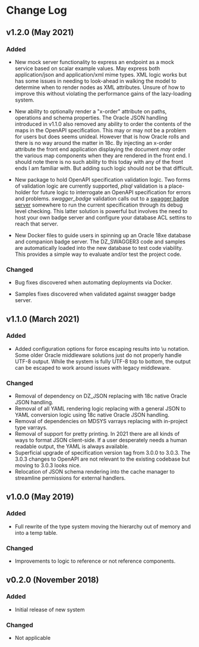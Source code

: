 # Change Log

## v1.2.0 (May 2021)

### Added
- New mock server functionality to express an endpoint as a mock service based on scalar example values.  May express both application/json and application/xml mime types.  XML logic works but has some issues in needing to look-ahead in walking the model to determine when to render nodes as XML attributes.  Unsure of how to improve this without violating the performance gains of the lazy-loading system.  

- New ability to optionally render a "x-order" attribute on paths, operations and schema properties.  The Oracle JSON handling introduced in v1.1.0 also removed any ability to order the contents of the maps in the OpenAPI specification.  This may or may not be a problem for users but does seems unideal.  However that is how Oracle rolls and there is no way around the matter in 18c.  By injecting an x-order attribute the front end application displaying the document _may_ order the various map components when they are rendered in the front end.  I should note there is no such ability to this today with any of the front ends I am familiar with.  But adding such logic should not be that difficult.

- New package to hold OpenAPI specification validation logic.  Two forms of validation logic are currently supported, *plsql* validation is a place-holder for future logic to interrogate an OpenAPI specification for errors and problems.  *swagger_badge* validation calls out to a [swagger badge server](https://github.com/swagger-api/validator-badge) somewhere to run the current specification through its debug level checking.  This latter solution is powerful but involves the need to host your own badge server and configure your database ACL settins to reach that server.

- New Docker files to guide users in spinning up an Oracle 18xe database and companion badge server.  The DZ_SWAGGER3 code and samples are automatically loaded into the new database to test code viability.   This provides a simple way to evaluate and/or test the project code.

### Changed
- Bug fixes discovered when automating deployments via Docker.

- Samples fixes discovered when validated against swagger badge server.

## v1.1.0 (March 2021)

### Added
- Added configuration options for force escaping results into \u notation.  Some older Oracle middleware solutions just do not properly handle UTF-8 output.  While the system is fully UTF-8 top to bottom, the output can be escaped to work around issues with legacy middleware.

### Changed
- Removal of dependency on DZ_JSON replacing with 18c native Oracle JSON handling.
- Removal of all YAML rendering logic replacing with a general JSON to YAML conversion logic using 18c native Oracle JSON handling.
- Removal of dependencies on MDSYS varrays replacing with in-project type varrays.
- Removal of support for pretty printing.  In 2021 there are all kinds of ways to format JSON client-side.  If a user desperately needs a human readable output, the YAML is always available.
- Superficial upgrade of specification version tag from 3.0.0 to 3.0.3.  The 3.0.3 changes to OpenAPI are not relevant to the existing codebase but moving to 3.0.3 looks nice.
- Relocation of JSON schema rendering into the cache manager to streamline permissions for external handlers.

## v1.0.0 (May 2019)

### Added
- Full rewrite of the type system moving the hierarchy out of memory and into a temp table.

### Changed
- Improvements to logic to reference or not reference components.

## v0.2.0 (November 2018)

### Added
- Initial release of new system

### Changed
- Not applicable
